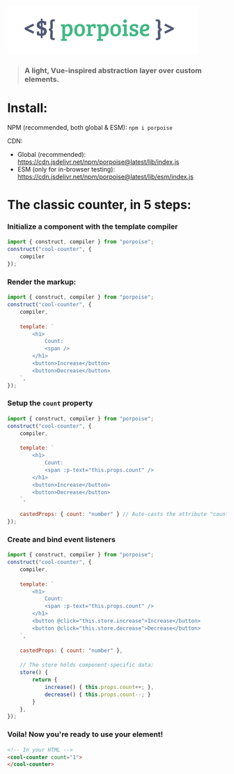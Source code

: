 ![Porpoise](./logo.png)

> ### A light, Vue-inspired abstraction layer over custom elements.

# Install:
NPM (recommended, both global & ESM): `npm i porpoise`

CDN:
- Global (recommended): https://cdn.jsdelivr.net/npm/porpoise@latest/lib/index.js
- ESM (only for in-browser testing): https://cdn.jsdelivr.net/npm/porpoise@latest/lib/esm/index.js

# The classic counter, in 5 steps:

### Initialize a component with the template compiler
```js
import { construct, compiler } from "porpoise";
construct("cool-counter", {
    compiler
});
```

### Render the markup:
```js 
import { construct, compiler } from "porpoise";
construct("cool-counter", {
    compiler,

    template: `
        <h1>
            Count:
            <span />
        </h1>
        <button>Increase</button>
        <button>Decrease</button>
    `,
});
```

### Setup the `count` property
```js 
import { construct, compiler } from "porpoise";
construct("cool-counter", {
    compiler,

    template: `
        <h1>
            Count:
            <span :p-text="this.props.count" />
        </h1>
        <button>Increase</button>
        <button>Decrease</button>
    `,

    castedProps: { count: "number" } // Auto-casts the attribute "count" to a number.
});
```

### Create and bind event listeners
```js
import { construct, compiler } from "porpoise";
construct("cool-counter", {
    compiler,

    template: `
        <h1>
            Count:
            <span :p-text="this.props.count" />
        </h1>
        <button @click="this.store.increase">Increase</button>
        <button @click="this.store.decrease">Decrease</button>
    `,

    castedProps: { count: "number" },

    // The store holds component-specific data:
    store() {
        return {
            increase() { this.props.count++; },
            decrease() { this.props.count--; }
        }
    },
});
```

### Voila! Now you're ready to use your element!

```html
<!-- In your HTML -->
<cool-counter count="1">
</cool-counter>
```